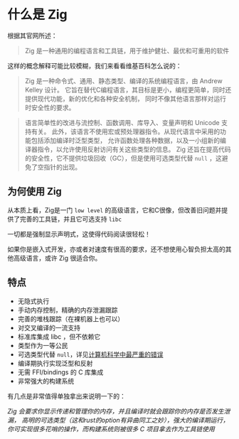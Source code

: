 # 什么是 Zig

根据其官网所述：

> Zig 是一种通用的编程语言和工具链，用于维护健壮、最优和可重用的软件

这样的概念解释可能比较模糊，我们来看看维基百科怎么说的：

> Zig 是一种命令式、通用、静态类型、编译的系统编程语言，由 Andrew Kelley 设计。
> 它旨在替代C编程语言，其目标是更小，编程更简单，同时还提供现代功能，新的优化和各种安全机制，
> 同时不像其他语言那样对运行时安全性的要求。

> 语言简单性的改进与流控制、函数调用、库导入、变量声明和 Unicode 支持有关。
> 此外，该语言不使用宏或预处理器指令。从现代语言中采用的功能包括添加编译时泛型类型，
> 允许函数处理各种数据，以及一小组新的编译器指令，以允许使用反射访问有关这些类型的信息。
> Zig 还旨在提高代码的安全性，它不提供垃圾回收（GC），但是使用可选类型代替 `null` ，这避免了空指针的出现。

## 为何使用 Zig

从本质上看，Zig是一门 `low level` 的高级语言，它和C很像，但改善旧问题并提供了完善的工具链，并且它可选支持 `libc`

一切都是强制显示声明式，这使得代码阅读很轻松！

如果你是嵌入式开发，亦或者对速度有很高的要求，还不想使用心智负担太高的其他高级语言，或许 Zig 很适合你。

## 特点

- 无隐式执行
- 手动内存控制，精确的内存泄漏跟踪
- 完善的堆栈跟踪（在裸机器上也可以）
- 对交叉编译的一流支持
- 标准库集成 libc ，但不依赖它
- 类型作为一等公民
- 可选类型代替 `null`，详见[计算机科学中最严重的错误](https://www.lucidchart.com/techblog/2015/08/31/the-worst-mistake-of-computer-science/)
- 编译期执行实现泛型和反射
- 无需 FFI/bindings 的 C 库集成
- 非常强大的构建系统

有几点是非常值得单独拿出来说明一下的：

*Zig 会要求你显示传递和管理你的内存，并且编译时就会跟踪你的内存是否发生泄漏，
高明的可选类型（这和rust的option有异曲同工之妙），强大的编译期运行，你可实现很多花哨的操作，而构建系统则被很多 C 项目拿去作为工具链使用*

